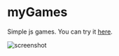 myGames
=======

Simple js games. You can try it [here](http://ilian-iliev.com/).

![screenshot](http://ilian-iliev.com/resources/minigames.jpg)
